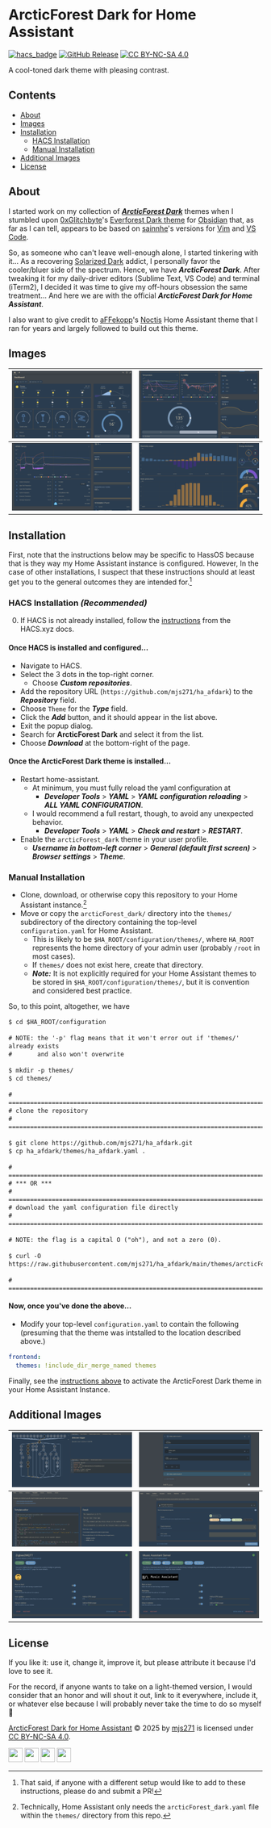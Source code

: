 # ArcticForest Dark for Home Assistant

[![hacs_badge][hacs-badge]][hacs-link]
[![GitHub Release][gh-release-badge]][gh-release-link]
[![CC BY-NC-SA 4.0][cc-by-nc-sa-shield]][cc-by-nc-sa-link]

[hacs-badge]: https://img.shields.io/badge/HACS-Default-orange.svg?style=for-the-badge
[hacs-link]: https://github.com/hacs/integration
[gh-release-badge]: https://img.shields.io/github/v/release/mjs271/arcticForest-dark_HA?style=for-the-badge&color=%232196f3
[gh-release-link]: https://github.com/mjs271/arcticForest-dark_HA/releases
[cc-by-nc-sa-link]: http://creativecommons.org/licenses/by-nc-sa/4.0/
[cc-by-nc-sa-shield]: https://img.shields.io/badge/License-CC%20BY--NC--SA%204.0-lightgrey.svg?style=for-the-badge&color=%23d99838

A cool-toned dark theme with pleasing contrast.

## Contents

- [About](#about)
- [Images](#images)
- [Installation](#installation)
  - [HACS Installation](#hacs-installation-recommended)
  - [Manual Installation](#manual-installation)
- [Additional Images](#additional-images)
- [License](#license)

## About

I started work on my collection of [***ArcticForest Dark***](https://github.com/mjs271/ArcticForest-Dark)
themes when
I stumbled upon [0xGlitchbyte](https://github.com/0xGlitchbyte)'s
[Everforest Dark theme](https://github.com/0xGlitchbyte/obsidian_everforest) for
[Obsidian](https://obsidian.md) that, as far as I can tell, appears to be based on
[sainnhe](https://github.com/sainnhe)'s versions for
[Vim](https://github.com/sainnhe/everforest) and
[VS Code](https://github.com/sainnhe/everforest-vscode).

So, as someone who can't leave well-enough alone, I started tinkering with it...
As a recovering [Solarized Dark](https://ethanschoonover.com/solarized/) addict,
I personally favor the
cooler/bluer side of the spectrum.
Hence, we have ***ArcticForest Dark***.
After tweaking it for my daily-driver editors (Sublime Text, VS Code) and
terminal (iTerm2), I decided it was time to give my off-hours obsession the
same treatment...
And here we are with the official ***ArcticForest Dark for Home Assistant***.

I also want to give credit to [aFFekopp](https://github.com/aFFekopp)'s
[Noctis](https://github.com/aFFekopp/noctis) Home Assistant theme that
I ran for years and largely followed to build out this theme.

## Images

![dashboard](img/dashboard1.png) | ![dashboard](img/dashboard2.png)
:---------------:|:---------------:
![dashboard](img/dashboard3.png) | ![energy](img/energy.png)

## Installation

First, note that the instructions below may be specific to HassOS because that
is they way my Home Assistant instance is configured.
However, In the case of other installations, I suspect that these instructions
should at least get you to the general outcomes they are intended for.[^halp_plz]

[^halp_plz]: That said, if anyone with a different setup would like to add to
these instructions, please do and submit a PR!

### HACS Installation ***(Recommended)***

0. If HACS is not already installed, follow the [instructions](https://www.hacs.xyz/docs/use/#getting-started-with-hacs) from the
   HACS.xyz docs.

#### Once HACS is installed and configured...

- Navigate to HACS.
- Select the 3 dots in the top-right corner.
  - Choose ***Custom repositories***.
- Add the repository URL (`https://github.com/mjs271/ha_afdark`)
   to the ***Repository*** field.
- Choose `Theme` for the ***Type*** field.
- Click the ***Add*** button, and it should appear in the list above.
- Exit the popup dialog.
- Search for **ArcticForest Dark** and select it from the list.
- Choose ***Download*** at the bottom-right of the page.

#### Once the ArcticForest Dark theme is installed...

- Restart home-assistant.
  - At minimum, you must fully reload the yaml configuration at
    - ***Developer Tools*** > ***YAML*** > ***YAML configuration reloading***
      \> ***ALL YAML CONFIGURATION***.
  - I would recommend a full restart, though, to avoid any unexpected behavior.
    - ***Developer Tools*** > ***YAML*** > ***Check and restart***
      \> ***RESTART***.
- Enable the `arcticForest_dark` theme in your user profile.
  - ***Username in bottom-left corner*** > ***General (default first screen)***
    \> ***Browser settings*** > ***Theme***.

### Manual Installation

- Clone, download, or otherwise copy this repository to your Home Assistant
  instance.[^actually]
- Move or copy the `arcticForest_dark/` directory into the `themes/`
  subdirectory of the directory containing the top-level `configuration.yaml`
  for Home Assistant.
  - This is likely to be `$HA_ROOT/configuration/themes/`, where `HA_ROOT`
    represents the home directory of your admin user (probably `/root` in most
    cases).
  - If `themes/` does not exist here, create that directory.
  - ***Note:*** It is not explicitly required for your Home Assistant themes to
    be stored in `$HA_ROOT/configuration/themes/`, but it is convention and
    considered best practice.

So, to this point, altogether, we have

```shell
$ cd $HA_ROOT/configuration

# NOTE: the '-p' flag means that it won't error out if 'themes/' already exists
#       and also won't overwrite

$ mkdir -p themes/
$ cd themes/

# ==============================================================================
# clone the repository
# ==============================================================================

$ git clone https://github.com/mjs271/ha_afdark.git
$ cp ha_afdark/themes/ha_afdark.yaml .

# ==============================================================================
# *** OR ***
# ==============================================================================
# download the yaml configuration file directly
# ==============================================================================

# NOTE: the flag is a capital O ("oh"), and not a zero (0).

$ curl -O https://raw.githubusercontent.com/mjs271/ha_afdark/main/themes/arcticForest_dark.yaml

# ==============================================================================
```

#### Now, once you've done the above...

- Modify your top-level `configuration.yaml` to contain the following
  (presuming that the theme was intstalled to the location described above.)

```yaml
frontend:
  themes: !include_dir_merge_named themes
```

Finally, see the [instructions above](#once-the-arcticforest-dark-theme-is-installed)
to activate the ArcticForest Dark
theme in your Home Assistant Instance.

[^actually]: Technically, Home Assistant only needs the
`arcticForest_dark.yaml` file within the `themes/` directory from this repo.

## Additional Images

![trace](img/trace.png) | ![automation](img/automation.png)
:--------------:|:--------------:
![template](img/template.png) | ![dev_actions](img/dev_actions.png)
![addon](img/addon1.png) | ![addon](img/addon2.png)

## License

If you like it: use it, change it, improve it, but please attribute it because
I'd love to see it.

For the record, if anyone wants to take on a light-themed version, I would
consider that an honor and will shout it out, link to it everywhere, include
it, or whatever else because I will probably never take the time to do so
myself 🙂

[ArcticForest Dark for Home Assistant](https://github.com/mjs271/arcticForest-dark_HA)
&copy; 2025 by
[mjs271](https://github.com/mjs271)
is licensed under [CC BY-NC-SA 4.0](https://creativecommons.org/licenses/by-nc-sa/4.0/).

<img src="https://mirrors.creativecommons.org/presskit/icons/cc.svg" width="28" height="28"> <img src="https://mirrors.creativecommons.org/presskit/icons/by.svg" width="28" height="28"> <img src="https://mirrors.creativecommons.org/presskit/icons/nc.svg" width="28" height="28"> <img src="https://mirrors.creativecommons.org/presskit/icons/sa.svg" width="28" height="28">
